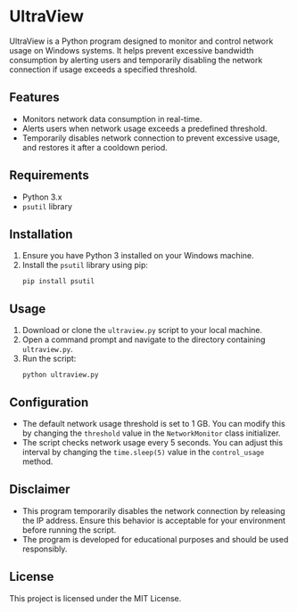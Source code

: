 # UltraView

UltraView is a Python program designed to monitor and control network usage on Windows systems. It helps prevent excessive bandwidth consumption by alerting users and temporarily disabling the network connection if usage exceeds a specified threshold.

## Features

- Monitors network data consumption in real-time.
- Alerts users when network usage exceeds a predefined threshold.
- Temporarily disables network connection to prevent excessive usage, and restores it after a cooldown period.

## Requirements

- Python 3.x
- `psutil` library

## Installation

1. Ensure you have Python 3 installed on your Windows machine.
2. Install the `psutil` library using pip:
   ```
   pip install psutil
   ```

## Usage

1. Download or clone the `ultraview.py` script to your local machine.
2. Open a command prompt and navigate to the directory containing `ultraview.py`.
3. Run the script:
   ```
   python ultraview.py
   ```

## Configuration

- The default network usage threshold is set to 1 GB. You can modify this by changing the `threshold` value in the `NetworkMonitor` class initializer.
- The script checks network usage every 5 seconds. You can adjust this interval by changing the `time.sleep(5)` value in the `control_usage` method.

## Disclaimer

- This program temporarily disables the network connection by releasing the IP address. Ensure this behavior is acceptable for your environment before running the script.
- The program is developed for educational purposes and should be used responsibly.

## License

This project is licensed under the MIT License.